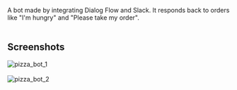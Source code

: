 A bot made by integrating Dialog Flow and Slack. 
It responds back to orders like "I'm hungry" and "Please take my order".
<br/><br/>
## Screenshots

![pizza_bot_1](https://user-images.githubusercontent.com/25134501/36345969-2f5c938c-145b-11e8-8899-0c46ac33a1ea.jpg)
<br/><br/>
![pizza_bot_2](https://user-images.githubusercontent.com/25134501/36345970-2f96b710-145b-11e8-82b6-148c2259021d.jpg)
<br/>
